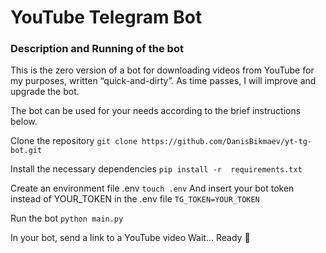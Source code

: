 # YouTube Telegram Bot
### Description and Running of the bot
This is the zero version of a bot for downloading videos from YouTube for my purposes, written “quick-and-dirty”. As time passes, I will improve and upgrade the bot.

The bot can be used for your needs according to the brief instructions below.

Сlone the repository
```git clone https://github.com/DanisBikmaev/yt-tg-bot.git```

Install the necessary dependencies
```pip install -r  requirements.txt```

Create an environment file .env
```touch .env```
And insert your bot token instead of YOUR_TOKEN in the .env file
```TG_TOKEN=YOUR_TOKEN```

Run the bot
```python main.py```

In your bot, send a link to a YouTube video
Wait... Ready :tada:
